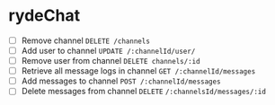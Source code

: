 rydeChat
==================================
- [ ] Remove channel `DELETE /channels`
- [ ] Add user to channel  `UPDATE /:channelId/user/`
- [ ] Remove user from channel `DELETE channels/:id`
- [ ] Retrieve all message logs in channel `GET /:channelId/messages`
- [ ] Add messages to channel `POST /:channelId/messages`
- [ ] Delete messages from channel `DELETE` `/:channelsId/messages/:id`
